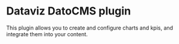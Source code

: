 # Dataviz DatoCMS plugin

This plugin allows you to create and configure charts and kpis, and integrate them into your content.
